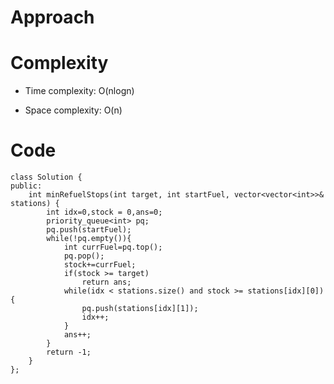 # Approach
<!-- Describe your approach to solving the problem. -->

# Complexity
- Time complexity: O(nlogn)
<!-- Add your time complexity here, e.g. $$O(n)$$ -->

- Space complexity: O(n)
<!-- Add your space complexity here, e.g. $$O(n)$$ -->

# Code
```
class Solution {
public:
    int minRefuelStops(int target, int startFuel, vector<vector<int>>& stations) {
        int idx=0,stock = 0,ans=0;
        priority_queue<int> pq;
        pq.push(startFuel);
        while(!pq.empty()){
            int currFuel=pq.top();
            pq.pop();
            stock+=currFuel;
            if(stock >= target)
                return ans;
            while(idx < stations.size() and stock >= stations[idx][0]){
                pq.push(stations[idx][1]);
                idx++;
            }
            ans++;
        }
        return -1;
    }
};
```
